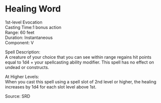 # Healing Word
1st-level Evocation<br>
Casting Time:1 bonus action<br>
Range: 60 feet<br>
Duration: Instantaneous<br>
Component: V

Spell Description:<br>
A creature of your choice that you can see within range regains hit points equal to 1d4 + your spellcasting ability modifier. This spell has no effect on undead or constructs.

At Higher Levels:<br>
When you cast this spell using a spell slot of 2nd level or higher, the healing increases by 1d4 for each slot level above 1st.

Source: SRD
